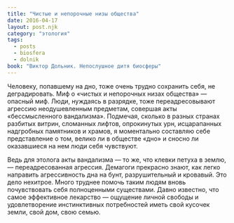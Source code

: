 ```yaml
---
title: "Чистые и непорочные низы общества"
date: 2016-04-17
layout: post.njk
category: "этология"
tags:
  - posts
  - biosfera
  - dolnik
book: "Виктор Дольник. Непослушное дитя биосферы"
---
```


Человеку, попавшему на дно, тоже очень трудно сохранить себя, не деградировать. Миф о «чистых и непорочных низах общества» — опасный миф. Люди, нуждаясь в разрядке, тоже переадресовывают агрессию неодушевленным предметам, совершая акты «бессмысленного вандализма». Подмечая, сколько в разных странах разбитых витрин, сломанных лифтов, опрокинутых урн, исцарапанных надгробных памятников и храмов, я моментально составляю себе представление о том, велико ли в обществе «дно» и сносно ли оказавшиеся на нем люди себя чувствуют.

Ведь для этолога акты вандализма — то же, что клевки петуха в землю, — переадресованная агрессия. Демагоги прекрасно знают, как легко направить агрессивность дна на бунт, разрушительный и кровавый. Это дело нехитрое. Много труднее помочь таким людям вновь почувствовать себя полноценными существами. Давно известно, что самое эффективное лекарство — ощущение личной свободы и удовлетворение инстинктивных потребностей иметь свой кусочек земли, свой дом, свою семью.
